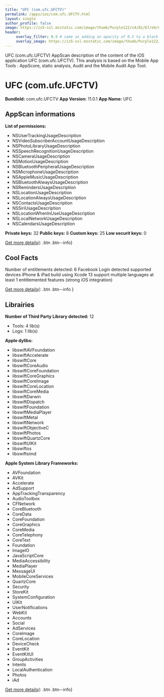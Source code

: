 ```yaml
---
title: "UFC (com.ufc.UFCTV)"
permalink: /apps/ios/com.ufc.UFCTV.html
layout: single
author_profile: false
image: https://is5-ssl.mzstatic.com/image/thumb/Purple122/v4/81/67/e9/8167e9a1-3eb2-1eb0-f5e8-d051f7afb86b/AppIcon-0-0-1x_U007emarketing-0-0-0-10-0-0-sRGB-0-0-0-GLES2_U002c0-512MB-85-220-0-0.png/512x512bb.jpg
header: 
     overlay_filter: 0.5 # same as adding an opacity of 0.5 to a black background
     overlay_image: https://is5-ssl.mzstatic.com/image/thumb/Purple122/v4/81/67/e9/8167e9a1-3eb2-1eb0-f5e8-d051f7afb86b/AppIcon-0-0-1x_U007emarketing-0-0-0-10-0-0-sRGB-0-0-0-GLES2_U002c0-512MB-85-220-0-0.png/512x512bb.jpg
---
```

UFC (com.ufc.UFCTV) AppScan description of the content of the iOS application UFC (com.ufc.UFCTV). This analysis is based on the Mobile App Tools : AppScore, static analysis, Audit and the Mobile Audit App Tool.

# UFC (com.ufc.UFCTV)

**BundleId:** com.ufc.UFCTV
**App Version:** 11.0.1
**App Name:** UFC


## AppScan informations 

**List of permissions:** 
- NSUserTrackingUsageDescription
- NSVideoSubscriberAccountUsageDescription
- NSPhotoLibraryUsageDescription
- NSSpeechRecognitionUsageDescription
- NSCameraUsageDescription
- NSMotionUsageDescription
- NSBluetoothPeripheralUsageDescription
- NSMicrophoneUsageDescription
- NSAppleMusicUsageDescription
- NSBluetoothAlwaysUsageDescription
- NSRemindersUsageDescription
- NSLocationUsageDescription
- NSLocationAlwaysUsageDescription
- NSContactsUsageDescription
- NSSiriUsageDescription
- NSLocationWhenInUseUsageDescription
- NSLocalNetworkUsageDescription
- NSCalendarsUsageDescription
  
  
**Private keys:** 32
**Public keys:** 8
**Custom keys:** 25
**Low securit keys:** 0
  
[Get more details](/pricing.html){: .btn .btn--info}

## Cool Facts

Number of entitlements detected: 6
Facebook Login detected
supported devices iPhone & iPad
build using Xcode 13
support multiple languages
at least 1 entitlemented features (strong iOS integration)
  
[Get more details](/pricing.html){: .btn .btn--info }

## Librairies 
**Number of Third Party Library detected:** 12
- Tools: 4 lib(s)
- Logs: 1 lib(s)


**Apple dylibs:**
- libswiftAVFoundation
- libswiftAccelerate
- libswiftCore
- libswiftCoreAudio
- libswiftCoreFoundation
- libswiftCoreGraphics
- libswiftCoreImage
- libswiftCoreLocation
- libswiftCoreMedia
- libswiftDarwin
- libswiftDispatch
- libswiftFoundation
- libswiftMediaPlayer
- libswiftMetal
- libswiftNetwork
- libswiftObjectiveC
- libswiftPhotos
- libswiftQuartzCore
- libswiftUIKit
- libswiftos
- libswiftsimd


**Apple System Library Frameworks:**
- AVFoundation
- AVKit
- Accelerate
- AdSupport
- AppTrackingTransparency
- AudioToolbox
- CFNetwork
- CoreBluetooth
- CoreData
- CoreFoundation
- CoreGraphics
- CoreMedia
- CoreTelephony
- CoreText
- Foundation
- ImageIO
- JavaScriptCore
- MediaAccessibility
- MediaPlayer
- MessageUI
- MobileCoreServices
- QuartzCore
- Security
- StoreKit
- SystemConfiguration
- UIKit
- UserNotifications
- WebKit
- Accounts
- Social
- AdServices
- CoreImage
- CoreLocation
- DeviceCheck
- EventKit
- EventKitUI
- GroupActivities
- Intents
- LocalAuthentication
- Photos
- iAd


  
[Get more details](/pricing.html){: .btn .btn--info}

